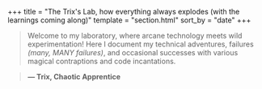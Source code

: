 +++
title = "The Trix's Lab, how everything always explodes (with the learnings coming along)"
template = "section.html"
sort_by = "date"
+++

> Welcome to my laboratory, where arcane technology meets wild experimentation! Here I document my technical adventures, failures _(many, MANY failures)_, and occasional successes with various magical contraptions and code incantations.

> **— Trix, Chaotic Apprentice**
